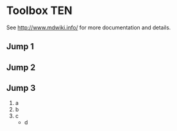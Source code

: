 # Toolbox TEN


See http://www.mdwiki.info/ for more documentation and details.

## Jump 1


## Jump 2


## Jump 3

1. a
1. b
1. c
   * d